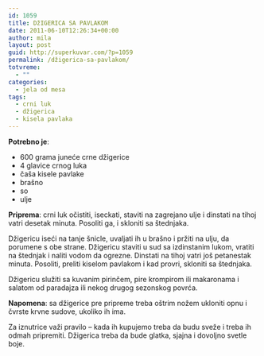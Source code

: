 ```yaml
---
id: 1059
title: DžIGERICA SA PAVLAKOM
date: 2011-06-10T12:26:34+00:00
author: mila
layout: post
guid: http://superkuvar.com/?p=1059
permalink: /džigerica-sa-pavlakom/
totvreme:
  - ""
categories:
  - jela od mesa
tags:
  - crni luk
  - džigerica
  - kisela pavlaka
---
```

**Potrebno je**:

  * 600 grama juneće crne džigerice
  * 4 glavice crnog luka
  * čaša kisele pavlake
  * brašno
  * so
  * ulje

**Priprema**: crni luk očistiti, iseckati, staviti na zagrejano ulje i dinstati na tihoj vatri desetak minuta. Posoliti ga, i skloniti sa štednjaka.

Džigericu iseći na tanje šnicle, uvaljati ih u brašno i pržiti na ulju, da porumene s obe strane. Džigericu staviti u sud sa izdinstanim lukom, vratiti na štednjak i naliti vodom da ogrezne. Dinstati na tihoj vatri još petanestak minuta. Posoliti, preliti kiselom pavlakom i kad provri, skloniti sa štednjaka.

Džigericu služiti sa kuvanim pirinčem, pire krompirom ili makaronama i salatom od paradajza ili nekog drugog sezonskog povrća.

**Napomena**:   sa džigerice pre pripreme treba oštrim nožem ukloniti opnu i čvrste krvne sudove, ukoliko ih ima.

Za iznutrice važi pravilo &#8211; kada ih kupujemo treba da budu sveže i treba ih odmah pripremiti. Džigerica treba da bude glatka, sjajna i dovoljno svetle boje.